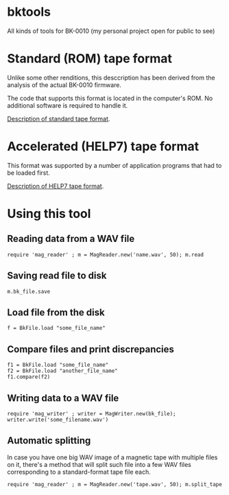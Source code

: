 # bktools
All kinds of tools for BK-0010 (my personal project open for public to see)

# Standard (ROM) tape format

Unlike some other renditions, this desccription has been derived from the analysis of the actual BK-0010 firmware.

The code that supports this format is located in the computer's ROM. No additional software is required to handle it.

[Description of standard tape format](bk_tape_format.md).

# Accelerated (HELP7) tape format

This format was supported by a number of application programs that had to be loaded first.

[Description of HELP7 tape format](help7_tape_format.md).

# Using this tool

## Reading data from a WAV file

```
require 'mag_reader' ; m = MagReader.new('name.wav', 50); m.read
```

## Saving read file to disk

```
m.bk_file.save
```

## Load file from the disk

```
f = BkFile.load "some_file_name"
```

## Compare files and print discrepancies

```
f1 = BkFile.load "some_file_name"
f2 = BkFile.load "another_file_name"
f1.compare(f2)
```

## Writing data to a WAV file

```
require 'mag_writer' ; writer = MagWriter.new(bk_file); writer.write('some_filename.wav')
```
## Automatic splitting

In case you have one big WAV image of a magnetic tape with multiple files on it, there's a method that will split such file into a few WAV files corresponding to a standard-format tape file each.

```
require 'mag_reader' ; m = MagReader.new('tape.wav', 50); m.split_tape

```
